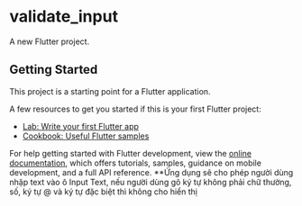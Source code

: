 # validate_input

A new Flutter project.

## Getting Started

This project is a starting point for a Flutter application.

A few resources to get you started if this is your first Flutter project:

- [Lab: Write your first Flutter app](https://docs.flutter.dev/get-started/codelab)
- [Cookbook: Useful Flutter samples](https://docs.flutter.dev/cookbook)

For help getting started with Flutter development, view the
[online documentation](https://docs.flutter.dev/), which offers tutorials,
samples, guidance on mobile development, and a full API reference.
**Ứng dụng sẽ cho phép người dùng nhập text vào ô Input Text, nếu người dùng gõ ký tự không phải chữ thường, số, ký tự @ và ký tự đặc biệt thì không cho hiển thị
